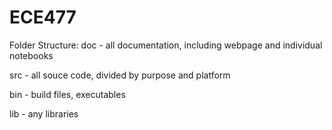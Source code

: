 ECE477
======
Folder Structure:
doc - all documentation, including webpage and individual notebooks

src - all souce code, divided by purpose and platform

bin - build files, executables

lib - any libraries
